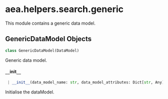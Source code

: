 <a name="aea.helpers.search.generic"></a>
# aea.helpers.search.generic

This module contains a generic data model.

<a name="aea.helpers.search.generic.GenericDataModel"></a>
## GenericDataModel Objects

```python
class GenericDataModel(DataModel)
```

Generic data model.

<a name="aea.helpers.search.generic.GenericDataModel.__init__"></a>
#### `__`init`__`

```python
 | __init__(data_model_name: str, data_model_attributes: Dict[str, Any]) -> None
```

Initialise the dataModel.

